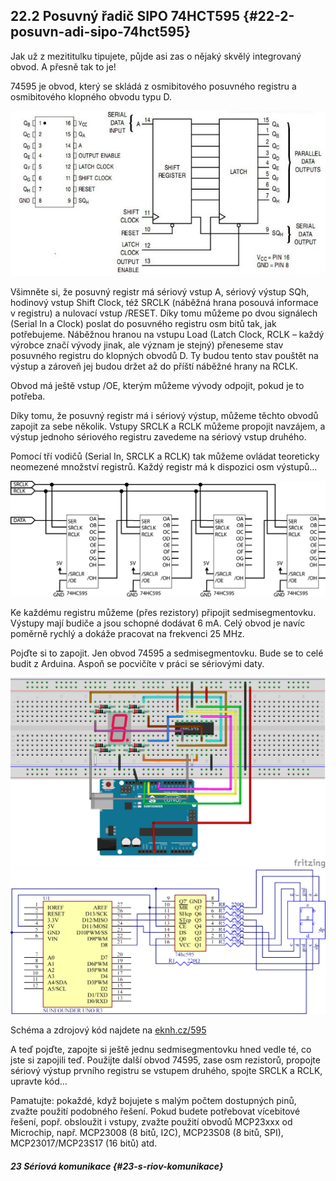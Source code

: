 ## 22.2 Posuvný řadič SIPO 74HCT595 {#22-2-posuvn-adi-sipo-74hct595}

Jak už z mezititulku tipujete, půjde asi zas o nějaký skvělý integrovaný obvod. A přesně tak to je!

74595 je obvod, který se skládá z osmibitového posuvného registru a osmibitového klopného obvodu typu D.

![277-1.jpeg](../images/00002.jpeg)

Všimněte si, že posuvný registr má sériový vstup A, sériový výstup SQh, hodinový vstup Shift Clock, též SRCLK (náběžná hrana posouvá informace v registru) a nulovací vstup /RESET. Díky tomu můžeme po dvou signálech (Serial In a Clock) poslat do posuvného registru osm bitů tak, jak potřebujeme. Náběžnou hranou na vstupu Load (Latch Clock, RCLK – každý výrobce značí vývody jinak, ale význam je stejný) přeneseme stav posuvného registru do klopných obvodů D. Ty budou tento stav pouštět na výstup a zároveň jej budou držet až do příští náběžné hrany na RCLK.

Obvod má ještě vstup /OE, kterým můžeme vývody odpojit, pokud je to potřeba.

Díky tomu, že posuvný registr má i sériový výstup, můžeme těchto obvodů zapojit za sebe několik. Vstupy SRCLK a RCLK můžeme propojit navzájem, a výstup jednoho sériového registru zavedeme na sériový vstup druhého.

Pomocí tří vodičů (Serial In, SRCLK a RCLK) tak můžeme ovládat teoreticky neomezené množství registrů. Každý registr má k dispozici osm výstupů…

![278-1.png](../images/000356.png)

Ke každému registru můžeme (přes rezistory) připojit sedmisegmentovku. Výstupy mají budiče a jsou schopné dodávat 6 mA. Celý obvod je navíc poměrně rychlý a dokáže pracovat na frekvenci 25 MHz.

Pojďte si to zapojit. Jen obvod 74595 a sedmisegmentovku. Bude se to celé budit z Arduina. Aspoň se pocvičíte v práci se sériovými daty.

![278-2.png](../images/000019.png)![279-1.png](images/000360.png)

Schéma a zdrojový kód najdete na [eknh.cz/595](https://eknh.cz/595)

A teď pojďte, zapojte si ještě jednu sedmisegmentovku hned vedle té, co jste si zapojili teď. Použijte další obvod 74595, zase osm rezistorů, propojte sériový výstup prvního registru se vstupem druhého, spojte SRCLK a RCLK, upravte kód…

Pamatujte: pokaždé, když bojujete s malým počtem dostupných pinů, zvažte použití podobného řešení. Pokud budete potřebovat vícebitové řešení, popř. obsloužit i vstupy, zvažte použití obvodů MCP23xxx od Microchip, např. MCP23008 (8 bitů, I2C), MCP23S08 (8 bitů, SPI), MCP23017/MCP23S17 (16 bitů) atd.

##### 23 Sériová komunikace {#23-s-riov-komunikace}
